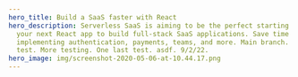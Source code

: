 ```yaml
---
hero_title: Build a SaaS faster with React
hero_description: Serverless SaaS is aiming to be the perfect starting point for
  your next React app to build full-stack SaaS applications. Save time and skip
  implementing authentication, payments, teams, and more. Main branch. Another
  test. More testing. One last test. asdf. 9/2/22.
hero_image: img/screenshot-2020-05-06-at-10.44.17.png
---
```

